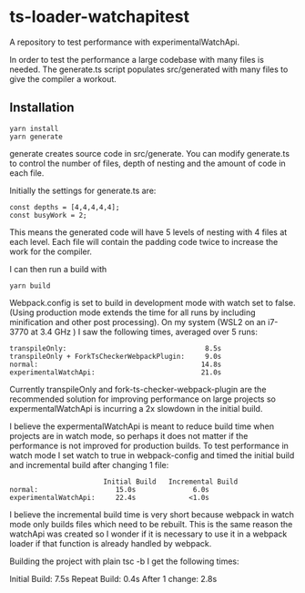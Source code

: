 # ts-loader-watchapitest
A repository to test performance with experimentalWatchApi.

In order to test the performance a large codebase with many files is needed.  The generate.ts script populates src/generated with many files to give the compiler a workout.

## Installation

```
yarn install
yarn generate
```

generate creates source code in src/generate.  You can modify generate.ts to control the number of files, depth of nesting and the amount of code in each file.

Initially the settings for generate.ts are:
```
const depths = [4,4,4,4,4];
const busyWork = 2;
```

This means the generated code will have 5 levels of nesting with 4 files at each level.  Each file will contain the padding code twice to increase the work for the compiler.

I can then run a build with
```
yarn build
```

Webpack.config is set to build in development mode with watch set to false. (Using production mode extends the time for all runs by including minification and other post processing).  On my system (WSL2 on an i7-3770 at 3.4 GHz ) I saw the following times, averaged over 5 runs:

```
transpileOnly:                                  8.5s
transpileOnly + ForkTsCheckerWebpackPlugin:     9.0s
normal:                                        14.8s
experimentalWatchApi:                          21.0s
```

Currently transpileOnly and fork-ts-checker-webpack-plugin are the recommended solution for improving performance on large projects so expermentalWatchApi is incurring a 2x slowdown in the initial build.

I believe the expermentalWatchApi is meant to reduce build time when projects are in watch mode, so perhaps it does not matter if the performance is not improved for production builds. To test performance in watch mode I set watch to true in webpack-config and timed the initial build and incremental build after changing 1 file:
```
                       Initial Build   Incremental Build
normal:                   15.0s              6.0s
experimentalWatchApi:     22.4s             <1.0s
```

I believe the incremental build time is very short because webpack in watch mode only builds files which need to be rebuilt.  This is the same reason the watchApi was created so I wonder if it is necessary to use it in a webpack loader if that function is already handled by webpack.

Building the project with plain tsc -b I get the following times:

Initial Build:  7.5s
Repeat Build:   0.4s
After 1 change: 2.8s






